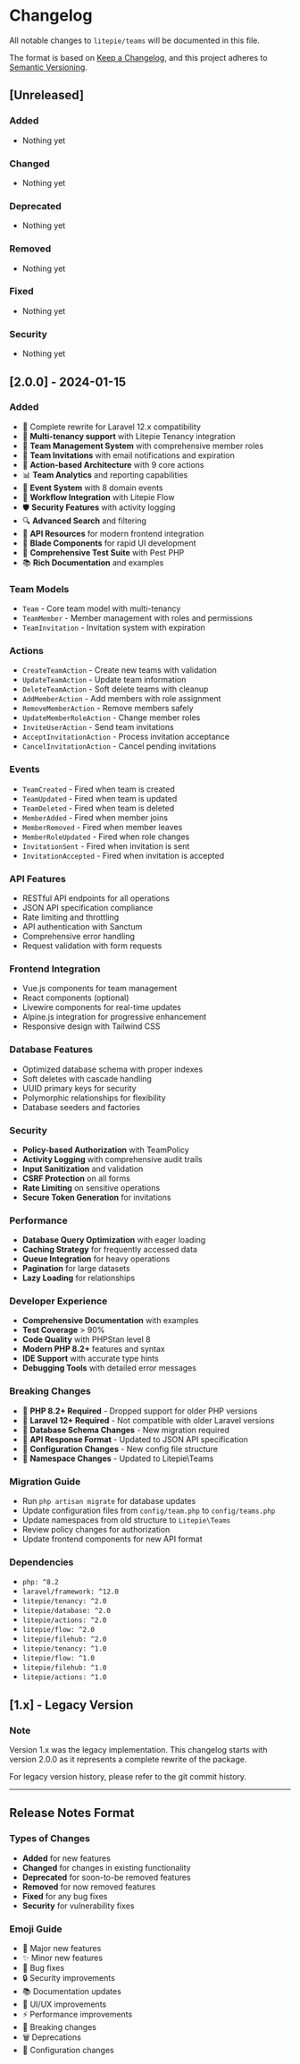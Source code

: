 # Changelog

All notable changes to `litepie/teams` will be documented in this file.

The format is based on [Keep a Changelog](https://keepachangelog.com/en/1.0.0/),
and this project adheres to [Semantic Versioning](https://semver.org/spec/v2.0.0.html).

## [Unreleased]

### Added
- Nothing yet

### Changed
- Nothing yet

### Deprecated
- Nothing yet

### Removed
- Nothing yet

### Fixed
- Nothing yet

### Security
- Nothing yet

## [2.0.0] - 2024-01-15

### Added
- 🎉 Complete rewrite for Laravel 12.x compatibility
- 🏢 **Multi-tenancy support** with Litepie Tenancy integration
- 👥 **Team Management System** with comprehensive member roles
- 📧 **Team Invitations** with email notifications and expiration
- 🔄 **Action-based Architecture** with 9 core actions
- 📊 **Team Analytics** and reporting capabilities
- 🔔 **Event System** with 8 domain events
- 🌊 **Workflow Integration** with Litepie Flow
- 🛡️ **Security Features** with activity logging
- 🔍 **Advanced Search** and filtering
- 📱 **API Resources** for modern frontend integration
- 🎨 **Blade Components** for rapid UI development
- 🧪 **Comprehensive Test Suite** with Pest PHP
- 📚 **Rich Documentation** and examples

### Team Models
- `Team` - Core team model with multi-tenancy
- `TeamMember` - Member management with roles and permissions
- `TeamInvitation` - Invitation system with expiration

### Actions
- `CreateTeamAction` - Create new teams with validation
- `UpdateTeamAction` - Update team information
- `DeleteTeamAction` - Soft delete teams with cleanup
- `AddMemberAction` - Add members with role assignment
- `RemoveMemberAction` - Remove members safely
- `UpdateMemberRoleAction` - Change member roles
- `InviteUserAction` - Send team invitations
- `AcceptInvitationAction` - Process invitation acceptance
- `CancelInvitationAction` - Cancel pending invitations

### Events
- `TeamCreated` - Fired when team is created
- `TeamUpdated` - Fired when team is updated
- `TeamDeleted` - Fired when team is deleted
- `MemberAdded` - Fired when member joins
- `MemberRemoved` - Fired when member leaves
- `MemberRoleUpdated` - Fired when role changes
- `InvitationSent` - Fired when invitation is sent
- `InvitationAccepted` - Fired when invitation is accepted

### API Features
- RESTful API endpoints for all operations
- JSON API specification compliance
- Rate limiting and throttling
- API authentication with Sanctum
- Comprehensive error handling
- Request validation with form requests

### Frontend Integration
- Vue.js components for team management
- React components (optional)
- Livewire components for real-time updates
- Alpine.js integration for progressive enhancement
- Responsive design with Tailwind CSS

### Database Features
- Optimized database schema with proper indexes
- Soft deletes with cascade handling
- UUID primary keys for security
- Polymorphic relationships for flexibility
- Database seeders and factories

### Security
- **Policy-based Authorization** with TeamPolicy
- **Activity Logging** with comprehensive audit trails
- **Input Sanitization** and validation
- **CSRF Protection** on all forms
- **Rate Limiting** on sensitive operations
- **Secure Token Generation** for invitations

### Performance
- **Database Query Optimization** with eager loading
- **Caching Strategy** for frequently accessed data
- **Queue Integration** for heavy operations
- **Pagination** for large datasets
- **Lazy Loading** for relationships

### Developer Experience
- **Comprehensive Documentation** with examples
- **Test Coverage** > 90%
- **Code Quality** with PHPStan level 8
- **Modern PHP 8.2+** features and syntax
- **IDE Support** with accurate type hints
- **Debugging Tools** with detailed error messages

### Breaking Changes
- 🚨 **PHP 8.2+ Required** - Dropped support for older PHP versions
- 🚨 **Laravel 12+ Required** - Not compatible with older Laravel versions
- 🚨 **Database Schema Changes** - New migration required
- 🚨 **API Response Format** - Updated to JSON API specification
- 🚨 **Configuration Changes** - New config file structure
- 🚨 **Namespace Changes** - Updated to Litepie\Teams

### Migration Guide
- Run `php artisan migrate` for database updates
- Update configuration files from `config/team.php` to `config/teams.php`
- Update namespaces from old structure to `Litepie\Teams`
- Review policy changes for authorization
- Update frontend components for new API format

### Dependencies
- `php: ^8.2`
- `laravel/framework: ^12.0`
- `litepie/tenancy: ^2.0`
- `litepie/database: ^2.0`
- `litepie/actions: ^2.0`
- `litepie/flow: ^2.0`
- `litepie/filehub: ^2.0`
- `litepie/tenancy: ^1.0`
- `litepie/flow: ^1.0`
- `litepie/filehub: ^1.0`
- `litepie/actions: ^1.0`

## [1.x] - Legacy Version

### Note
Version 1.x was the legacy implementation. This changelog starts with version 2.0.0 as it represents a complete rewrite of the package.

For legacy version history, please refer to the git commit history.

---

## Release Notes Format

### Types of Changes
- **Added** for new features
- **Changed** for changes in existing functionality
- **Deprecated** for soon-to-be removed features
- **Removed** for now removed features
- **Fixed** for any bug fixes
- **Security** for vulnerability fixes

### Emoji Guide
- 🎉 Major new features
- ✨ Minor new features
- 🐛 Bug fixes
- 🔒 Security improvements
- 📚 Documentation updates
- 🎨 UI/UX improvements
- ⚡ Performance improvements
- 🚨 Breaking changes
- 🗑️ Deprecations
- 🔧 Configuration changes
